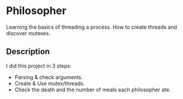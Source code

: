 # Philosopher

Learning the basics of threading a process.
How to create threads and discover mutexes.

## Description

I did this project in 3 steps:
* Parsing & check arguments.
* Create & Use mutex/threads.
* Check the death and the number of meals each philosopher ate.
